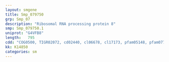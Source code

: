 ```yaml
---
layout: smgene
title: Smp_079750
grp: Smp_07
description: "Ribosomal RNA processing protein 8"
smp: Smp_079750.1
uniprot: "G4VFB8"
length:   795
cdd: "COG0500, TIGR02072, cd02440, cl06678, cl17173, pfam05148, pfam07757, pfam13847"
kk: K14850
categories: sm
---
```

